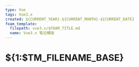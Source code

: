 ```yaml
---
type: Vue
tags: Vue3.x
created: ${CURRENT_YEAR}-${CURRENT_MONTH}-${CURRENT_DATE}
foam_template:
  filepath: vue3.x/$FOAM_TITLE.md
  name: Vue3.x 笔记模版
---
```


# ${1:$TM_FILENAME_BASE}
